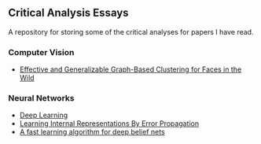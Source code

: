 ## Critical Analysis Essays

A repository for storing some of the critical analyses for papers I have read. 

### Computer Vision

- [Effective and Generalizable Graph-Based Clustering for Faces in the Wild](Effective-and-Generalizable-Graph-Based-Clustering-for-Faces-in-the-Wild.pdf)

### Neural Networks

- [Deep Learning](Deep-learning.pdf)
- [Learning Internal Representations By Error Propagation](Learning-internal-representations-by-error-propagation.pdf)
- [A fast learning algorithm for deep belief nets](A-fast-learning-algorithm-for-deep-belief-nets.pdfA-fast-learning-algorithm-for-deep-belief-nets.pdf)